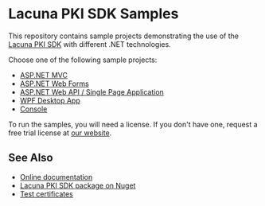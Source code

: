 Lacuna PKI SDK Samples
======================

This repository contains sample projects demonstrating the use of the [Lacuna PKI SDK](https://www.lacunasoftware.com/en/products/pki_sdk)
with different .NET technologies.

Choose one of the following sample projects:

* [ASP.NET MVC](MVC/)
* [ASP.NET Web Forms](WebForms/)
* [ASP.NET Web API / Single Page Application](WebAPI/)
* [WPF Desktop App](WPF/)
* [Console](Console/)

To run the samples, you will need a license. If you don't have one, request a free trial license at
[our website](http://www.lacunasoftware.com/en/home/contact).

See Also
--------

* [Online documentation](http://pki.lacunasoftware.com/Help)
* [Lacuna PKI SDK package on Nuget](https://www.nuget.org/packages/Lacuna.Pki)
* [Test certificates](TestCertificates.md)

